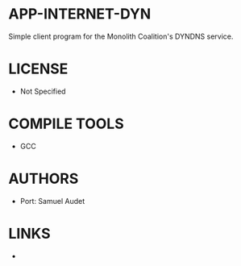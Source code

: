 APP-INTERNET-DYN
================

Simple client program for the Monolith Coalition's DYNDNS  service.

LICENSE
===============
* Not Specified

COMPILE TOOLS
===============
* GCC

AUTHORS
===============
* Port: Samuel Audet

LINKS
===============
* 
